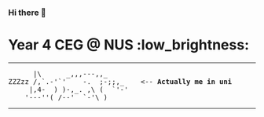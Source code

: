 ### Hi there 👋

<!--
**ngnigel99/ngnigel99** is a ✨ _special_ ✨ repository because its `README.md` (this file) appears on your GitHub profile.

Here are some ideas to get you started:

- 🔭 I’m currently working on ...
- 🌱 I’m currently learning ...
- 👯 I’m looking to collaborate on ...
- 🤔 I’m looking for help with ...
- 💬 Ask me about ...
- 📫 How to reach me: ...
- 😄 Pronouns: ...
- ⚡ Fun fact: ...
-->
<h1>
  Year 4 CEG @ NUS :low_brightness:
</h1>
<hr>
<pre alt="me sleeping" src="https://www.asciiart.eu/animals/cats">
      |\      _,,,---,,_
ZZZzz /,`.-'`'    -.  ;-;;,_    <-- <strong>Actually me in uni</strong>
     |,4-  ) )-,_. ,\ (  `'-'
    '---''(_/--'  `-'\_)   
</pre>
<hr>
